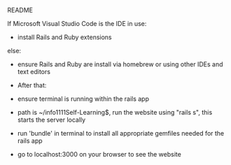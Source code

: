 README

If Microsoft Visual Studio Code is the IDE in use:

- install Rails and Ruby extensions

else:

- ensure Rails and Ruby are install via homebrew or using other IDEs and text editors
- After that:

- ensure terminal is running within the rails app
- path is ~/info1111Self-Learning$, run the website using "rails s", this starts the server locally
- run 'bundle' in terminal to install all appropriate gemfiles needed for the rails app
- go to localhost:3000 on your browser to see the website
